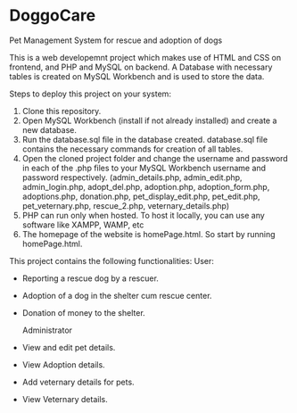 # DoggoCare
Pet Management System for rescue and adoption of dogs

This is a web developemnt project which makes use of HTML and CSS on frontend, and PHP and MySQL on backend.
A Database with necessary tables is created on MySQL Workbench and is used to store the data.

Steps to deploy this project on your system:
1. Clone this repository.
2. Open MySQL Workbench (install if not already installed) and create a new database.
3. Run the database.sql file in the database created. database.sql file contains the necessary commands for creation of all tables.
4. Open the cloned project folder and change the username and password in each of the .php files to your MySQL Workbench username and password respectively. (admin_details.php, admin_edit.php, admin_login.php, adopt_del.php, adoption.php, adoption_form.php, adoptions.php, donation.php, pet_display_edit.php, pet_edit.php, pet_veternary.php, rescue_2.php, veternary_details.php)
5. PHP can run only when hosted. To host it locally, you can use any software like XAMPP, WAMP, etc
6. The homepage of the website is homePage.html. So start by running homePage.html.

This project contains the following functionalities:
  User:
- Reporting a rescue dog by a rescuer.
- Adoption of a dog in the shelter cum rescue center.
- Donation of money to the shelter.

  Administrator
- View and edit pet details.
- View Adoption details.
- Add veternary details for pets.
- View Veternary details.
